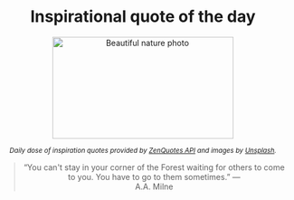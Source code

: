 
<div align="center">

# Inspirational quote of the day

<img src="./data/photo.jpeg" alt="Beautiful nature photo" width="320" height="180">

<sub><i>Daily dose of inspiration quotes provided by [ZenQuotes API](https://zenquotes.io/) and images by [Unsplash](https://unsplash.com/).</i></sub>


<blockquote>&ldquo;You can't stay in your corner of the Forest waiting for others to come to you. You have to go to them sometimes.&rdquo; &mdash; <footer>A.A. Milne</footer></blockquote>

</div>
